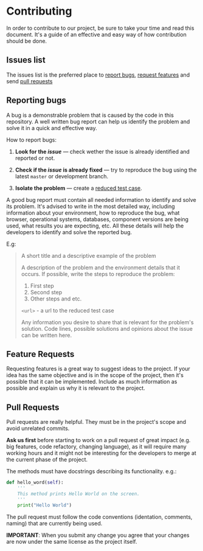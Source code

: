 # Contributing

In order to contribute to our project, be sure to take your time and read this document. It's a guide of an effective and easy way of how contribution should be done. 

## Issues list

The issues list is the preferred place to [report bugs](#reporting-bugs), [request features](#feature-requests) and send [pull requests](#pull-requests)

## Reporting bugs

A bug is a demonstrable problem that is caused by the code in this repository. A well written bug report can help us identify the problem and solve it in a quick and effective way.

How to report bugs:

1. **Look for the _issue_** &mdash; check wether the issue is already identified and reported or not.

2. **Check if the _issue_ is already fixed** &mdash; try to reproduce the bug using the latest `master` or development branch.

3. **Isolate the problem** &mdash; create a [reduced test case](http://css-tricks.com/reduced-test-cases/).

A good bug report must contain all needed information to identify and solve its problem. It's advised to write in the most detailed way, including information about your environment, how to reproduce the bug, what browser, operational systems, databases, component versions are being used, what results you are expecting, etc. All these details will help the developers to identify and solve the reported bug.

E.g:

> A short title and a descriptive example of the problem
>
> A description of the problem and the environment details that it occurs. If possible, write the steps to reproduce the problem:
>
> 1. First step
> 2. Second step
> 3. Other steps and etc.
>
> `<url>` - a url to the reduced test case
>
> Any information you desire to share that is relevant for the problem's solution. Code lines, possible solutions and opinions about the issue can be written here.

## Feature Requests

Requesting features is a great way to suggest ideas to the project. If your idea has the same objective and is in the scope of the project, then it's possible that it can be implemented. Include as much information as possible and explain us why it is relevant to the project.

## Pull Requests

Pull requests are really helpful. They must be in the project's scope and avoid unrelated commits.

**Ask us first** before starting to work on a pull request of great impact (e.g. big features, code refactory, changing language), as it will require many working hours and it might not be interesting for the developers to merge at the current phase of the project.

The methods must have docstrings describing its functionality. e.g.:

```python
def hello_word(self):
    '''
    This method prints Hello World on the screen.
    '''
    print("Hello World")
```

The pull request must follow the code conventions (identation, comments, naming) that are currently being used.


**IMPORTANT**: When you submit any change you agree that your changes are now under the same license as the project itself.